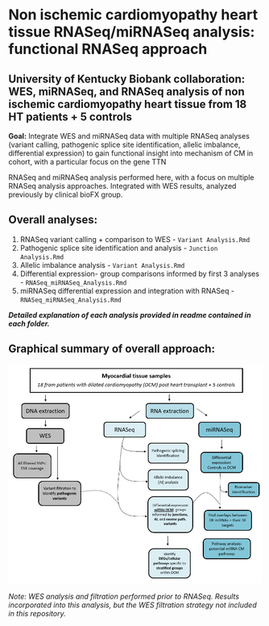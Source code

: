 # Non ischemic cardiomyopathy heart tissue RNASeq/miRNASeq analysis: functional RNASeq approach
## University of Kentucky Biobank collaboration: WES, miRNASeq, and RNASeq analysis of non ischemic cardiomyopathy heart tissue from 18 HT patients + 5 controls

**Goal:** Integrate WES and miRNASeq data with multiple RNASeq analyses (variant calling, pathogenic splice site identification, allelic imbalance, differential expression) to gain functional insight into mechanism of CM in cohort, with a particular focus on the gene TTN

RNASeq and miRNASeq analysis performed here, with a focus on multiple RNASeq analysis approaches. Integrated with WES results, analyzed previously by clinical bioFX group.

## Overall analyses:
  1. RNASeq variant calling + comparison to WES - `Variant Analysis.Rmd`
  2. Pathogenic splice site identification and analysis - `Junction Analysis.Rmd`
  3. Allelic imbalance analysis - `Variant Analysis.Rmd`
  4. Differential expression- group comparisons informed by first 3 analyses - `RNASeq_miRNASeq_Analysis.Rmd`
  5. miRNASeq differential expression and integration with RNASeq - `RNASeq_miRNASeq_Analysis.Rmd`
  
 ***Detailed explanation of each analysis provided in readme contained in each folder.***
 
## Graphical summary of overall approach:
 ![OverallApproac](OverallApproach.PNG)
 
 *Note: WES analysis and filtration performed prior to RNASeq. Results incorporated into this analysis, but the WES filtration strategy not included in this repository.*
